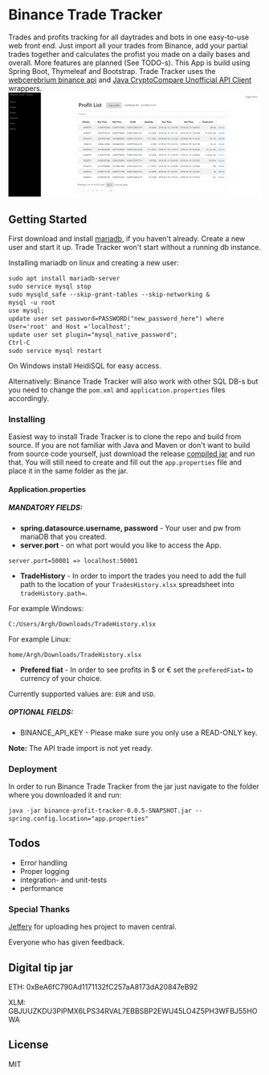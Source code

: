 # Binance Trade Tracker

Trades and profits tracking for all daytrades and bots in one easy-to-use web front end. Just import all your trades from Binance, add your partial trades together and calculates the profist you made on a daily bases and overall. More features are planned (See TODO-s). This App is build using Spring Boot, Thymeleaf and Bootstrap. Trade Tracker uses the [webcerebrium binance api](https://github.com/webcerebrium/java-binance-api) and [Java CryptoCompare Unofficial API Client](https://github.com/jeffreytai/cryptocompare-java-api-wrapper) wrappers.
![Profits Page](/img/profit_screenshot.png?raw=true "Profits Page Screenshot")

## Getting Started

First download and install [mariadb](https://mariadb.org/), if you haven't already. Create a new user and start it up. Trade Tracker won't start without a running db instance.

Installing mariadb on linux and creating a new user:

```
sudo apt install mariadb-server
sudo service mysql stop
sudo mysqld_safe --skip-grant-tables --skip-networking &
mysql -u root
use mysql;
update user set password=PASSWORD("new_password_here") where User='root' and Host ='localhost';
update user set plugin="mysql_native_password";
Ctrl-C
sudo service mysql restart
```

On Windows install HeidiSQL for easy access.

Alternatively: Binance Trade Tracker will also work with other SQL DB-s but you need to change the `pom.xml` and `application.properties` files accordingly.

### Installing

Easiest way to install Trade Tracker is to clone the repo and build from source. If you are not familiar with Java and Maven or don't want to build from source code yourself, just download the release [compiled jar](https://github.com/Arghh/binance-trade-tracker/releases) and run that. You will still need to create and fill out the `app.properties` file and place it in the same folder as the jar.

#### Application.properties

##### MANDATORY FIELDS:

* __spring.datasource.username, password__ - Your user and pw from mariaDB that you created.
* __server.port__ - on what port would you like to access the App.

```
server.port=50001 => localhost:50001
```
* __TradeHistory__ - In order to import the trades you need to add the full path to the location of your `TradesHistory.xlsx` spreadsheet into `tradeHistory.path=`.

For example Windows:

```
C:/Users/Argh/Downloads/TradeHistory.xlsx
```

For example Linux:

```
home/Argh/Downloads/TradeHistory.xlsx
```

* __Prefered fiat__ - In order to see profits in $ or € set the `preferedFiat=` to currency of your choice.

Currently supported values are: `EUR` and `USD`.

##### OPTIONAL FIELDS:
* BINANCE_API_KEY - Please make sure you only use a READ-ONLY key.

__Note:__ The API trade import is not yet ready.


### Deployment

In order to run Binance Trade Tracker from the jar just navigate to the folder where you downloaded it and run:

```
java -jar binance-profit-tracker-0.0.5-SNAPSHOT.jar --spring.config.location="app.properties"
```

## Todos

* Error handling
* Proper logging
* integration- and unit-tests
* performance

### Special Thanks

[Jeffery](https://github.com/jeffreytai) for uploading hes project to maven central.

Everyone who has given feedback.

## Digital tip jar

ETH: 0xBeA6fC790Ad1171132fC257aA8173dA20847eB92

XLM: GBJUUZKDU3PIPMX6LPS34RVAL7EBBSBP2EWU45LO4Z5PH3WFBJ55HOWA

## License

MIT